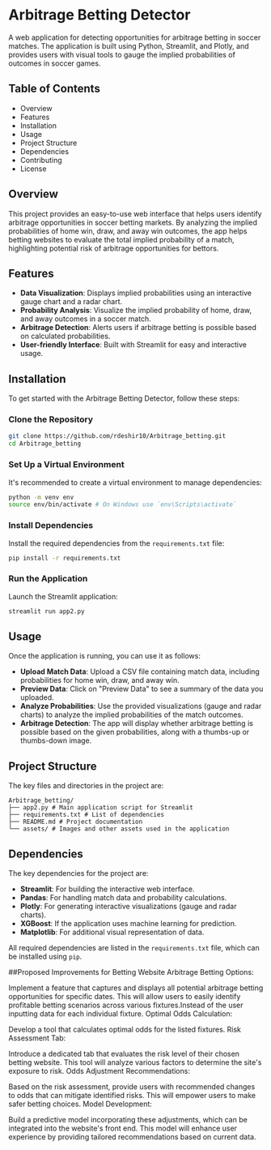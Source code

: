 # Arbitrage Betting Detector

A web application for detecting opportunities for arbitrage betting in soccer matches. The application is built using Python, Streamlit, and Plotly, and provides users with visual tools to gauge the implied probabilities of outcomes in soccer games.

## Table of Contents
- Overview
- Features
- Installation
- Usage
- Project Structure
- Dependencies
- Contributing
- License

## Overview
This project provides an easy-to-use web interface that helps users identify arbitrage opportunities in soccer betting markets. By analyzing the implied probabilities of home win, draw, and away win outcomes, the app helps betting websites to evaluate the total implied probability of a match, highlighting potential risk of arbitrage opportunities for bettors.

## Features
- **Data Visualization**: Displays implied probabilities using an interactive gauge chart and a radar chart.
- **Probability Analysis**: Visualize the implied probability of home, draw, and away outcomes in a soccer match.
- **Arbitrage Detection**: Alerts users if arbitrage betting is possible based on calculated probabilities.
- **User-friendly Interface**: Built with Streamlit for easy and interactive usage.

## Installation
To get started with the Arbitrage Betting Detector, follow these steps:

### Clone the Repository
```bash
git clone https://github.com/rdeshir10/Arbitrage_betting.git
cd Arbitrage_betting
```

### Set Up a Virtual Environment
It's recommended to create a virtual environment to manage dependencies:
```bash
python -m venv env
source env/bin/activate # On Windows use `env\Scripts\activate`
```

### Install Dependencies
Install the required dependencies from the `requirements.txt` file:
```bash
pip install -r requirements.txt
```

### Run the Application
Launch the Streamlit application:
```bash
streamlit run app2.py
```

## Usage
Once the application is running, you can use it as follows:

- **Upload Match Data**: Upload a CSV file containing match data, including probabilities for home win, draw, and away win.
- **Preview Data**: Click on "Preview Data" to see a summary of the data you uploaded.
- **Analyze Probabilities**: Use the provided visualizations (gauge and radar charts) to analyze the implied probabilities of the match outcomes.
- **Arbitrage Detection**: The app will display whether arbitrage betting is possible based on the given probabilities, along with a thumbs-up or thumbs-down image.

## Project Structure
The key files and directories in the project are:
```
Arbitrage_betting/
├── app2.py # Main application script for Streamlit
├── requirements.txt # List of dependencies
├── README.md # Project documentation
└── assets/ # Images and other assets used in the application
```

## Dependencies
The key dependencies for the project are:

- **Streamlit**: For building the interactive web interface.
- **Pandas**: For handling match data and probability calculations.
- **Plotly**: For generating interactive visualizations (gauge and radar charts).
- **XGBoost**: If the application uses machine learning for prediction.
- **Matplotlib**: For additional visual representation of data.

All required dependencies are listed in the `requirements.txt` file, which can be installed using `pip`.

##Proposed Improvements for Betting Website
Arbitrage Betting Options:

Implement a feature that captures and displays all potential arbitrage betting opportunities for specific dates. This will allow users to easily identify profitable betting scenarios across various fixtures.Instead of the user inputting data for each individual fixture. 
Optimal Odds Calculation:

Develop a tool that calculates optimal odds for the listed fixtures.
Risk Assessment Tab:

Introduce a dedicated tab that evaluates the risk level of their chosen betting website. This tool will analyze various factors to determine the site's exposure to risk.
Odds Adjustment Recommendations:

Based on the risk assessment, provide users with recommended changes to odds that can mitigate identified risks. This will empower users to make safer betting choices.
Model Development:

Build a predictive model incorporating these adjustments, which can be integrated into the website's front end. This model will enhance user experience by providing tailored recommendations based on current data.

